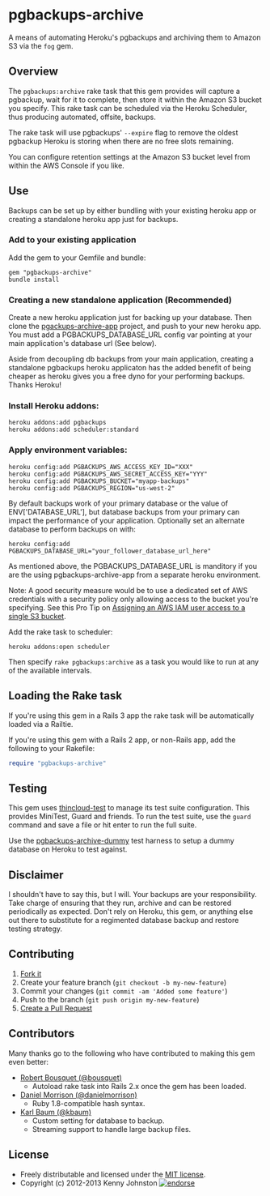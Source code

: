 # pgbackups-archive

A means of automating Heroku's pgbackups and archiving them to Amazon S3 via the `fog` gem.

## Overview

The `pgbackups:archive` rake task that this gem provides will capture a pgbackup, wait for it to complete, then store it within the Amazon S3 bucket you specify.  This rake task can be scheduled via the Heroku Scheduler, thus producing automated, offsite, backups.

The rake task will use pgbackups' `--expire` flag to remove the oldest pgbackup Heroku is storing when there are no free slots remaining.

You can configure retention settings at the Amazon S3 bucket level from within the AWS Console if you like.

## Use
Backups can be set up by either bundling with your existing heroku app or creating a standalone heroku app just for backups.

### Add to your existing application
Add the gem to your Gemfile and bundle:

    gem "pgbackups-archive"
    bundle install

### Creating a new standalone application (Recommended)
Create a new heroku application just for backing up your database.  Then clone the [pgackups-archive-app](https://github.com/kbaum/pgbackups-archive-app) project, and push to your new heroku app.  You must add a PGBACKUPS_DATABASE_URL config var pointing at your main application's database url (See below).

Aside from decoupling db backups from your main application, creating a standalone pgbackups heroku applicaton has the added benefit of being cheaper as heroku gives you a free dyno for your performing backups.  Thanks Heroku!


### Install Heroku addons:

    heroku addons:add pgbackups
    heroku addons:add scheduler:standard

### Apply environment variables:

    heroku config:add PGBACKUPS_AWS_ACCESS_KEY_ID="XXX"
    heroku config:add PGBACKUPS_AWS_SECRET_ACCESS_KEY="YYY"
    heroku config:add PGBACKUPS_BUCKET="myapp-backups"
    heroku config:add PGBACKUPS_REGION="us-west-2"

By default backups work of your primary database or the value of ENV['DATABASE_URL'], but database backups from your primary can impact the performance of your application.  Optionally set an alternate database to perform backups on with:

    heroku config:add PGBACKUPS_DATABASE_URL="your_follower_database_url_here"

As mentioned above, the PGBACKUPS_DATABASE_URL is manditory if you are the using pgbackups-archive-app from a separate heroku environment.


Note: A good security measure would be to use a dedicated set of AWS credentials with a security policy only allowing access to the bucket you're specifying.  See this Pro Tip on [Assigning an AWS IAM user access to a single S3 bucket](http://coderwall.com/p/dwhlma).

Add the rake task to scheduler:

    heroku addons:open scheduler

Then specify `rake pgbackups:archive` as a task you would like to run at any of the available intervals.

## Loading the Rake task

If you're using this gem in a Rails 3 app the rake task will be automatically loaded via a Railtie.

If you're using this gem with a Rails 2 app, or non-Rails app, add the following to your Rakefile:

```ruby
require "pgbackups-archive"
```

## Testing

This gem uses [thincloud-test](https://github.com/newleaders/thincloud-test) to manage its test suite configuration.  This provides MiniTest, Guard and friends.  To run the test suite, use the `guard` command and save a file or hit enter to run the full suite.

Use the [pgbackups-archive-dummy](https://github.com/kjohnston/pgbackups-archive-dummy) test harness to setup a dummy database on Heroku to test against.

## Disclaimer

I shouldn't have to say this, but I will.  Your backups are your responsibility.  Take charge of ensuring that they run, archive and can be restored periodically as expected.  Don't rely on Heroku, this gem, or anything else out there to substitute for a regimented database backup and restore testing strategy.

## Contributing

1. [Fork it](https://github.com/kjohnston/pgbackups-archive/fork_select)
2. Create your feature branch (`git checkout -b my-new-feature`)
3. Commit your changes (`git commit -am 'Added some feature'`)
4. Push to the branch (`git push origin my-new-feature`)
5. [Create a Pull Request](https://github.com/kjohnston/pgbackups-archive/pull/new)

## Contributors

Many thanks go to the following who have contributed to making this gem even better:

* [Robert Bousquet (@bousquet)](https://github.com/bousquet)
  * Autoload rake task into Rails 2.x once the gem has been loaded.
* [Daniel Morrison (@danielmorrison)](https://github.com/danielmorrison)
  * Ruby 1.8-compatible hash syntax.
* [Karl Baum (@kbaum)](https://github.com/kbaum)
  * Custom setting for database to backup.
  * Streaming support to handle large backup files.

## License

* Freely distributable and licensed under the [MIT license](http://kjohnston.mit-license.org/license.html).
* Copyright (c) 2012-2013 Kenny Johnston [![endorse](http://api.coderwall.com/kjohnston/endorsecount.png)](http://coderwall.com/kjohnston)
